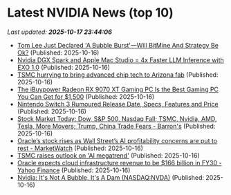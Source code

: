# Latest NVIDIA News (top 10)
_Last updated: **2025-10-17 23:44:06**_

- [Tom Lee Just Declared 'A Bubble Burst'—Will BitMine And Strategy Be Ok?](https://finance.yahoo.com/news/tom-lee-just-declared-bubble-233105803.html) (Published: 2025-10-16)
- [Nvidia DGX Spark and Apple Mac Studio = 4x Faster LLM Inference with EXO 1.0](https://blog.exolabs.net/nvidia-dgx-spark) (Published: 2025-10-16)
- [TSMC hurrying to bring advanced chip tech to Arizona fab](https://www.theregister.com/2025/10/16/tsmc_us_roadmap/) (Published: 2025-10-16)
- [The iBuypower Radeon RX 9070 XT Gaming PC Is the Best Gaming PC You Can Get for $1,500](https://www.ign.com/articles/ibuypower-slate-radeon-rx-9070-xt-gaming-pc-deal) (Published: 2025-10-16)
- [Nintendo Switch 3 Rumoured Release Date, Specs, Features and Price](https://www.ibtimes.com/nintendo-switch-3-rumoured-release-date-specs-features-price-3787355) (Published: 2025-10-16)
- [Stock Market Today: Dow, S&P 500, Nasdaq Fall; TSMC, Nvidia, AMD, Tesla, More Movers; Trump, China Trade Fears - Barron's](https://slashdot.org/firehose.pl?op=view&amp;id=179810352) (Published: 2025-10-16)
- [Oracle’s stock rises as Wall Street’s AI profitability concerns are put to rest - MarketWatch](https://slashdot.org/firehose.pl?op=view&amp;id=179810350) (Published: 2025-10-16)
- [TSMC raises outlook on 'AI megatrend'](https://www.semafor.com/article/10/16/2025/tsmc-raises-outlook-on-ai-megatrend) (Published: 2025-10-16)
- [Oracle expects cloud infrastructure revenue to be $166 billion in FY30 - Yahoo Finance](https://slashdot.org/firehose.pl?op=view&amp;id=179810240) (Published: 2025-10-16)
- [Nvidia: It's Not A Bubble, It's A Dam (NASDAQ:NVDA)](https://biztoc.com/x/4bfb8902c67961c1) (Published: 2025-10-16)

